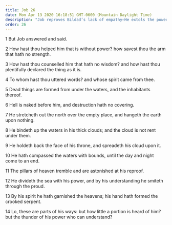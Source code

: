 ```yaml
---
title: Job 26
date: Mon Apr 13 2020 16:18:51 GMT-0600 (Mountain Daylight Time)
description: "Job reproves Bildad’s lack of empathy—He extols the power, greatness, and strength of the Lord."
order: 26
---
```


1 But Job answered and said.

2 How hast thou helped him that is without power? how savest thou the arm that hath no strength.

3 How hast thou counselled him that hath no wisdom? and how hast thou plentifully declared the thing as it is.

4 To whom hast thou uttered words? and whose spirit came from thee.

5 Dead things are formed from under the waters, and the inhabitants thereof.

6 Hell is naked before him, and destruction hath no covering.

7 He stretcheth out the north over the empty place, and hangeth the earth upon nothing.

8 He bindeth up the waters in his thick clouds; and the cloud is not rent under them.

9 He holdeth back the face of his throne, and spreadeth his cloud upon it.

10 He hath compassed the waters with bounds, until the day and night come to an end.

11 The pillars of heaven tremble and are astonished at his reproof.

12 He divideth the sea with his power, and by his understanding he smiteth through the proud.

13 By his spirit he hath garnished the heavens; his hand hath formed the crooked serpent.

14 Lo, these are parts of his ways: but how little a portion is heard of him? but the thunder of his power who can understand?
